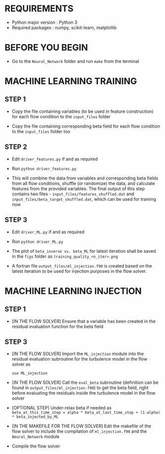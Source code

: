 # REQUIREMENTS

- Python major version : Python 3
- Required packages    : numpy, scikit-learn, matplotlib

# BEFORE YOU BEGIN

- Go to the `Neural_Network` folder and run `make` from the terminal

# MACHINE LEARNING TRAINING

## STEP 1

- Copy the file containing variables (to be used in feature construction) for each flow condition to the `input_files` folder

- Copy the file containing corresponding beta field for each flow condition to the `input_files` folder too

## STEP 2

- Edit `driver_features.py` if and as required

- Run `python driver_features.py`

- This will combine the data from variables and corresponding beta fields from all flow conditions, shuffle (or randomize) the data, and calculate features from the
  provided variables. The final output of this step contains two files - `input_files/features_shuffled.dat` and `input_files/beta_target_shuffled.dat`, which can be used for training now

## STEP 3

- Edit `driver_ML.py` if and as required

- Run `python driver_ML.py`

- The plot of `beta_inverse vs. beta_ML` for latest iteration shall be saved in the `figs` folder as `training_quality_<n_iter>.png`

- A fortran file `output_files/ml_injection.f90` is created based on the latest iteration to be used for injection purposes in the flow solver.

# MACHINE LEARNING INJECTION

## STEP 1

- [IN THE FLOW SOLVER] Ensure that a variable has been created in the residual evaluation function for the beta field

## STEP 3

- [IN THE FLOW SOLVER] Import the `ML_injection` module into the residual evaluation subroutine for the turbulence model in the flow solver as
  ```
  use ML_injection
  ```

- [IN THE FLOW SOLVER] Call the `eval_beta` subroutine (definition can be found in `output_files/ml_injection.f90`) to get the beta field, right 
  before evaluating the residuals inside the turbulence model in the flow solver

- [OPTIONAL STEP] Under-relax beta if needed as `beta_at_this_time_step = alpha * beta_at_last_time_step + (1-alpha) * beta_injected_by_ML`

- [IN THE MAKEFILE FOR THE FLOW SOLVER] Edit the makefile of the flow solver to include the compilation of `ml_injection.f90` and the `Neural_Network` module

- Compile the flow solver

